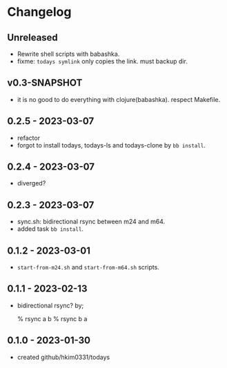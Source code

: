 # Changelog

## Unreleased
- Rewrite shell scripts with babashka.
- fixme: `todays symlink` only copies the link. must backup dir.

## v0.3-SNAPSHOT
- it is no good to do everything with clojure(babashka).
  respect Makefile.

## 0.2.5 - 2023-03-07
- refactor
- forgot to install todays, todays-ls and todays-clone by `bb install`.

## 0.2.4 - 2023-03-07
- diverged?

## 0.2.3 - 2023-03-07
- sync.sh: bidirectional rsync between m24 and m64.
- added task `bb install`.

## 0.1.2 - 2023-03-01
- `start-from-m24.sh` and `start-from-m64.sh` scripts.

## 0.1.1 - 2023-02-13
- bidirectional rsync? by;

    % rsync a b
    % rsync b a

## 0.1.0 - 2023-01-30
- created github/hkim0331/todays

